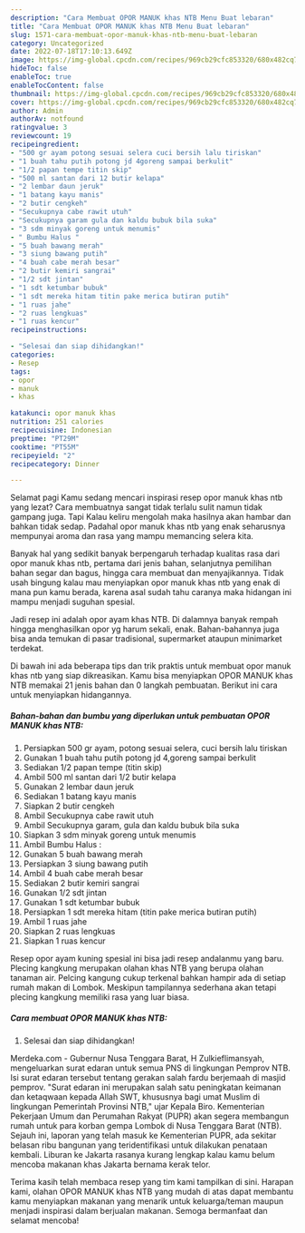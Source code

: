 ```yaml
---
description: "Cara Membuat OPOR MANUK khas NTB Menu Buat lebaran"
title: "Cara Membuat OPOR MANUK khas NTB Menu Buat lebaran"
slug: 1571-cara-membuat-opor-manuk-khas-ntb-menu-buat-lebaran
category: Uncategorized
date: 2022-07-18T17:10:13.649Z
image: https://img-global.cpcdn.com/recipes/969cb29cfc853320/680x482cq70/opor-manuk-khas-ntb-foto-resep-utama.jpg
hideToc: false
enableToc: true
enableTocContent: false
thumbnail: https://img-global.cpcdn.com/recipes/969cb29cfc853320/680x482cq70/opor-manuk-khas-ntb-foto-resep-utama.jpg
cover: https://img-global.cpcdn.com/recipes/969cb29cfc853320/680x482cq70/opor-manuk-khas-ntb-foto-resep-utama.jpg
author: Admin
authorAv: notfound
ratingvalue: 3
reviewcount: 19
recipeingredient:
- "500 gr ayam potong sesuai selera cuci bersih lalu tiriskan"
- "1 buah tahu putih potong jd 4goreng sampai berkulit"
- "1/2 papan tempe titin skip"
- "500 ml santan dari 12 butir kelapa"
- "2 lembar daun jeruk"
- "1 batang kayu manis"
- "2 butir cengkeh"
- "Secukupnya cabe rawit utuh"
- "Secukupnya garam gula dan kaldu bubuk bila suka"
- "3 sdm minyak goreng untuk menumis"
- " Bumbu Halus "
- "5 buah bawang merah"
- "3 siung bawang putih"
- "4 buah cabe merah besar"
- "2 butir kemiri sangrai"
- "1/2 sdt jintan"
- "1 sdt ketumbar bubuk"
- "1 sdt mereka hitam titin pake merica butiran putih"
- "1 ruas jahe"
- "2 ruas lengkuas"
- "1 ruas kencur"
recipeinstructions:

- "Selesai dan siap dihidangkan!"
categories:
- Resep
tags:
- opor
- manuk
- khas

katakunci: opor manuk khas 
nutrition: 251 calories
recipecuisine: Indonesian
preptime: "PT29M"
cooktime: "PT55M"
recipeyield: "2"
recipecategory: Dinner

---
```



Selamat pagi Kamu sedang mencari inspirasi resep opor manuk khas ntb yang lezat? Cara membuatnya sangat tidak terlalu sulit namun tidak gampang juga. Tapi Kalau keliru mengolah maka hasilnya akan hambar dan bahkan tidak sedap. Padahal opor manuk khas ntb yang enak seharusnya mempunyai aroma dan rasa yang mampu memancing selera kita.


Banyak hal yang sedikit banyak berpengaruh terhadap kualitas rasa dari opor manuk khas ntb, pertama dari jenis bahan, selanjutnya pemilihan bahan segar dan bagus, hingga cara membuat dan menyajikannya. Tidak usah bingung kalau mau menyiapkan opor manuk khas ntb yang enak di mana pun kamu berada, karena asal sudah tahu caranya maka hidangan ini mampu menjadi suguhan spesial.

Jadi resep ini adalah opor ayam khas NTB. Di dalamnya banyak rempah hingga menghasilkan opor yg harum sekali, enak. Bahan-bahannya juga bisa anda temukan di pasar tradisional, supermarket ataupun minimarket terdekat.


Di bawah ini ada beberapa tips dan trik praktis untuk membuat opor manuk khas ntb yang siap dikreasikan. Kamu bisa menyiapkan OPOR MANUK khas NTB memakai 21 jenis bahan dan 0 langkah pembuatan. Berikut ini cara untuk menyiapkan hidangannya.

<!--inarticleads1-->

##### Bahan-bahan dan bumbu yang diperlukan untuk pembuatan OPOR MANUK khas NTB:

1. Persiapkan 500 gr ayam, potong sesuai selera, cuci bersih lalu tiriskan
1. Gunakan 1 buah tahu putih potong jd 4,goreng sampai berkulit
1. Sediakan 1/2 papan tempe (titin skip)
1. Ambil 500 ml santan dari 1/2 butir kelapa
1. Gunakan 2 lembar daun jeruk
1. Sediakan 1 batang kayu manis
1. Siapkan 2 butir cengkeh
1. Ambil Secukupnya cabe rawit utuh
1. Ambil Secukupnya garam, gula dan kaldu bubuk bila suka
1. Siapkan 3 sdm minyak goreng untuk menumis
1. Ambil  Bumbu Halus :
1. Gunakan 5 buah bawang merah
1. Persiapkan 3 siung bawang putih
1. Ambil 4 buah cabe merah besar
1. Sediakan 2 butir kemiri sangrai
1. Gunakan 1/2 sdt jintan
1. Gunakan 1 sdt ketumbar bubuk
1. Persiapkan 1 sdt mereka hitam (titin pake merica butiran putih)
1. Ambil 1 ruas jahe
1. Siapkan 2 ruas lengkuas
1. Siapkan 1 ruas kencur


Resep opor ayam kuning spesial ini bisa jadi resep andalanmu yang baru. Plecing kangkung merupakan olahan khas NTB yang berupa olahan tanaman air. Pelcing kangung cukup terkenal bahkan hampir ada di setiap rumah makan di Lombok. Meskipun tampilannya sederhana akan tetapi plecing kangkung memiliki rasa yang luar biasa. 

<!--inarticleads2-->

##### Cara membuat OPOR MANUK khas NTB:


1. Selesai dan siap dihidangkan!

Merdeka.com - Gubernur Nusa Tenggara Barat, H Zulkieflimansyah, mengeluarkan surat edaran untuk semua PNS di lingkungan Pemprov NTB. Isi surat edaran tersebut tentang gerakan salah fardu berjemaah di masjid pemprov. &#34;Surat edaran ini merupakan salah satu peningkatan keimanan dan ketaqwaan kepada Allah SWT, khususnya bagi umat Muslim di lingkungan Pemerintah Provinsi NTB,&#34; ujar Kepala Biro. Kementerian Pekerjaan Umum dan Perumahan Rakyat (PUPR) akan segera membangun rumah untuk para korban gempa Lombok di Nusa Tenggara Barat (NTB). Sejauh ini, laporan yang telah masuk ke Kementerian PUPR, ada sekitar belasan ribu bangunan yang teridentifikasi untuk dilakukan penataan kembali. Liburan ke Jakarta rasanya kurang lengkap kalau kamu belum mencoba makanan khas Jakarta bernama kerak telor. 

Terima kasih telah membaca resep yang tim kami tampilkan di sini. Harapan kami, olahan OPOR MANUK khas NTB yang mudah di atas dapat membantu kamu menyiapkan makanan yang menarik untuk keluarga/teman maupun menjadi inspirasi dalam berjualan makanan. Semoga bermanfaat dan selamat mencoba!
